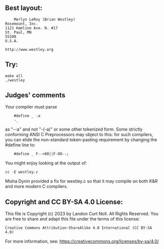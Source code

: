 ## Best layout:

    	Merlyn LeRoy (Brian Westley)
	Rosemount, Inc.
	1121 Hamline Ave. N. #17
	St. Paul, MN  
	55108
	U.S.A.

	http://www.westley.org

## Try:

	make all
	./westley


## Judges' comments

Your compiler must parse

		#define _ -a
		-_

as "--a" and not "-(-a)" or some other tokenized form.  Some strictly
conforming ANSI C Preprocessors may object to this: for such
compilers, you can elide the non-standard token-pasting requirement
by changing the #define line to:

		#define _ F-->00||F-OO--;

You might enjoy looking at the output of:

	cc -E westley.c

Misha Dynin provided a fix for westley.c so that it may compile on 
both K&R and more modern C compilers.

## Copyright and CC BY-SA 4.0 License:

This file is Copyright (c) 2023 by Landon Curt Noll.  All Rights Reserved.
You are free to share and adapt this file under the terms of this license:

    Creative Commons Attribution-ShareAlike 4.0 International (CC BY-SA 4.0)

For more information, see: https://creativecommons.org/licenses/by-sa/4.0/
